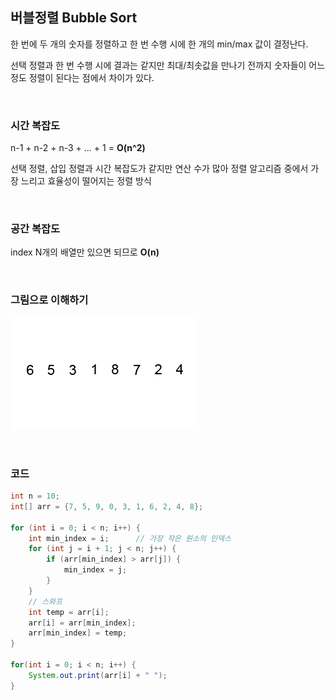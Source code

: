 ## 버블정렬 Bubble Sort
한 번에 두 개의 숫자를 정렬하고 한 번 수행 시에 한 개의 min/max 값이 결정난다.

선택 정렬과 한 번 수행 시에 결과는 같지만 최대/최솟값을 만나기 전까지 숫자들이 어느정도 정렬이 된다는 점에서 차이가 있다.

<br/>

### 시간 복잡도
n-1 + n-2 + n-3 + ... + 1 = **O(n^2)**

선택 정렬, 삽입 정렬과 시간 복잡도가 같지만 연산 수가 많아 정렬 알고리즘 중에서 가장 느리고 효율성이 떨어지는 정렬 방식

<br/>

### 공간 복잡도
index N개의 배열만 있으면 되므로 **O(n)**

<br/>

### 그림으로 이해하기
![image](./assets/bubble.gif)

<br/>

### 코드
```java
int n = 10;
int[] arr = {7, 5, 9, 0, 3, 1, 6, 2, 4, 8};

for (int i = 0; i < n; i++) {
    int min_index = i;      // 가장 작은 원소의 인덱스 
    for (int j = i + 1; j < n; j++) {
        if (arr[min_index] > arr[j]) {
            min_index = j;
        }
    }
    // 스와프
    int temp = arr[i];
    arr[i] = arr[min_index];
    arr[min_index] = temp;
}

for(int i = 0; i < n; i++) {
    System.out.print(arr[i] + " ");
}
```